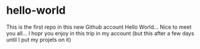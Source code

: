 # hello-world
This is the first repo in this new Github account
Hello World... Nice to meet you all... I hopr you enjoy in this trip in my account (but this after a few days until I put my projets on it)

